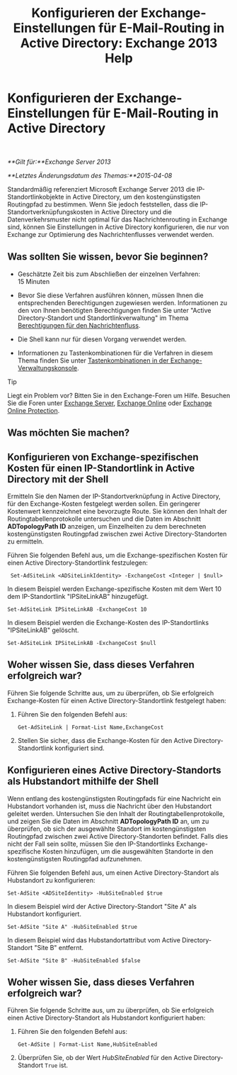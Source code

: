 ﻿---
title: 'Konfigurieren der Exchange-Einstellungen für E-Mail-Routing in Active Directory: Exchange 2013 Help'
TOCTitle: Konfigurieren der Exchange-Einstellungen für E-Mail-Routing in Active Directory
ms:assetid: d01f8545-c201-4a96-be39-ed4c7008afcf
ms:mtpsurl: https://technet.microsoft.com/de-de/library/JJ674705(v=EXCHG.150)
ms:contentKeyID: 50476765
ms.date: 04/24/2018
mtps_version: v=EXCHG.150
ms.translationtype: HT
---

# Konfigurieren der Exchange-Einstellungen für E-Mail-Routing in Active Directory

 

_**Gilt für:**Exchange Server 2013_

_**Letztes Änderungsdatum des Themas:**2015-04-08_

Standardmäßig referenziert Microsoft Exchange Server 2013 die IP-Standortlinkobjekte in Active Directory, um den kostengünstigsten Routingpfad zu bestimmen. Wenn Sie jedoch feststellen, dass die IP-Standortverknüpfungskosten in Active Directory und die Datenverkehrsmuster nicht optimal für das Nachrichtenrouting in Exchange sind, können Sie Einstellungen in Active Directory konfigurieren, die nur von Exchange zur Optimierung des Nachrichtenflusses verwendet werden.

## Was sollten Sie wissen, bevor Sie beginnen?

  - Geschätzte Zeit bis zum Abschließen der einzelnen Verfahren: 15 Minuten

  - Bevor Sie diese Verfahren ausführen können, müssen Ihnen die entsprechenden Berechtigungen zugewiesen werden. Informationen zu den von Ihnen benötigten Berechtigungen finden Sie unter "Active Directory-Standort und Standortlinkverwaltung" im Thema [Berechtigungen für den Nachrichtenfluss](mail-flow-permissions-exchange-2013-help.md).

  - Die Shell kann nur für diesen Vorgang verwendet werden.

  - Informationen zu Tastenkombinationen für die Verfahren in diesem Thema finden Sie unter [Tastenkombinationen in der Exchange-Verwaltungskonsole](keyboard-shortcuts-in-the-exchange-admin-center-exchange-online-protection-help.md).


> [!TIP]
> Liegt ein Problem vor? Bitten Sie in den Exchange-Foren um Hilfe. Besuchen Sie die Foren unter <A href="https://go.microsoft.com/fwlink/p/?linkid=60612">Exchange Server</A>, <A href="https://go.microsoft.com/fwlink/p/?linkid=267542">Exchange Online</A> oder <A href="https://go.microsoft.com/fwlink/p/?linkid=285351">Exchange Online Protection</A>.



## Was möchten Sie machen?

## Konfigurieren von Exchange-spezifischen Kosten für einen IP-Standortlink in Active Directory mit der Shell

Ermitteln Sie den Namen der IP-Standortverknüpfung in Active Directory, für den Exchange-Kosten festgelegt werden sollen. Ein geringerer Kostenwert kennzeichnet eine bevorzugte Route. Sie können den Inhalt der Routingtabellenprotokolle untersuchen und die Daten im Abschnitt **ADTopologyPath ID** anzeigen, um Einzelheiten zu dem berechneten kostengünstigsten Routingpfad zwischen zwei Active Directory-Standorten zu ermitteln.

Führen Sie folgenden Befehl aus, um die Exchange-spezifischen Kosten für einen Active Directory-Standortlink festzulegen:

``` 
 Set-AdSiteLink <ADSiteLinkIdentity> -ExchangeCost <Integer | $null>
```

In diesem Beispiel werden Exchange-spezifische Kosten mit dem Wert 10 dem IP-Standortlink "IPSiteLinkAB" hinzugefügt.

    Set-AdSiteLink IPSiteLinkAB -ExchangeCost 10

In diesem Beispiel werden die Exchange-Kosten des IP-Standortlinks "IPSiteLinkAB" gelöscht.

    Set-AdSiteLink IPSiteLinkAB -ExchangeCost $null

## Woher wissen Sie, dass dieses Verfahren erfolgreich war?

Führen Sie folgende Schritte aus, um zu überprüfen, ob Sie erfolgreich Exchange-Kosten für einen Active Directory-Standortlink festgelegt haben:

1.  Führen Sie den folgenden Befehl aus:
    
        Get-AdSiteLink | Format-List Name,ExchangeCost

2.  Stellen Sie sicher, dass die Exchange-Kosten für den Active Directory-Standortlink konfiguriert sind.

## Konfigurieren eines Active Directory-Standorts als Hubstandort mithilfe der Shell

Wenn entlang des kostengünstigsten Routingpfads für eine Nachricht ein Hubstandort vorhanden ist, muss die Nachricht über den Hubstandort geleitet werden. Untersuchen Sie den Inhalt der Routingtabellenprotokolle, und zeigen Sie die Daten im Abschnitt **ADTopologyPath ID** an, um zu überprüfen, ob sich der ausgewählte Standort im kostengünstigsten Routingpfad zwischen zwei Active Directory-Standorten befindet. Falls dies nicht der Fall sein sollte, müssen Sie den IP-Standortlinks Exchange-spezifische Kosten hinzufügen, um die ausgewählten Standorte in den kostengünstigsten Routingpfad aufzunehmen.

Führen Sie folgenden Befehl aus, um einen Active Directory-Standort als Hubstandort zu konfigurieren:

    Set-AdSite <ADSiteIdentity> -HubSiteEnabled $true

In diesem Beispiel wird der Active Directory-Standort "Site A" als Hubstandort konfiguriert.

    Set-AdSite "Site A" -HubSiteEnabled $true

In diesem Beispiel wird das Hubstandortattribut vom Active Directory-Standort "Site B" entfernt.

    Set-AdSite "Site B" -HubSiteEnabled $false

## Woher wissen Sie, dass dieses Verfahren erfolgreich war?

Führen Sie folgende Schritte aus, um zu überprüfen, ob Sie erfolgreich einen Active Directory-Standort als Hubstandort konfiguriert haben:

1.  Führen Sie den folgenden Befehl aus:
    
        Get-AdSite | Format-List Name,HubSiteEnabled

2.  Überprüfen Sie, ob der Wert *HubSiteEnabled* für den Active Directory-Standort `True` ist.

